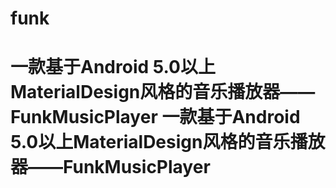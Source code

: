 # funk
一款基于Android 5.0以上MaterialDesign风格的音乐播放器——FunkMusicPlayer
一款基于Android 5.0以上MaterialDesign风格的音乐播放器——FunkMusicPlayer
====  
